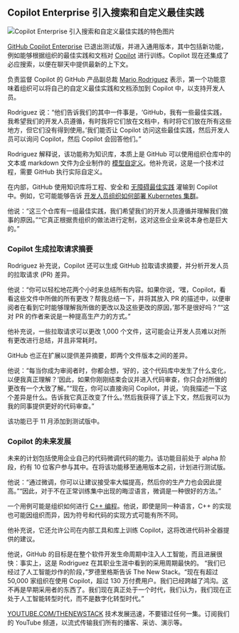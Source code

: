 ## Copilot Enterprise 引入搜索和自定义最佳实践

![Copilot Enterprise 引入搜索和自定义最佳实践的特色图片](https://cdn.thenewstack.io/media/2024/02/31891c9f-copilotmascot-1024x538.png)

[GitHub Copilot Enterprise](https://github.blog/2024-02-27-github-copilot-enterprise-is-now-generally-available/) 已退出测试版，并进入通用版本，其中包括新功能，例如能够根据组织的最佳实践和文档对 [Copilot](https://thenewstack.io/github-copilot-a-powerful-controversial-autocomplete-for-developers/) 进行训练。Copilot 现在还集成了必应搜索，以便在聊天中提供最新的上下文。

负责监督 Copilot 的 GitHub 产品副总裁 [Mario Rodriguez](https://www.linkedin.com/in/mariorodriguez3/) 表示，第一个功能意味着组织可以将自己的自定义最佳实践和文档添加到 Copilot 中，以支持开发人员。

Rodriguez 说：“他们告诉我们的其中一件事是，‘GitHub，我有一些最佳实践，我希望我们的开发人员遵循，有时我将它们放在文档中，有时将它们放在所有这些地方，但它们没有得到使用。’我们能否让 Copilot 访问这些最佳实践，然后开发人员可以询问 Copilot，然后 Copilot 会回答他们。”

Rodriguez 解释说，该功能称为知识库，本质上是 GitHub 可以使用组织仓库中的文本或 markdown 文件为企业制作的 [模型自定义](https://thenewstack.io/nvidia-intros-large-language-model-customization-services/)。他补充说，这是一个技术过程，需要 GitHub 执行实际自定义。

在内部，GitHub 使用知识库将工程、安全和 [无障碍最佳实践](https://thenewstack.io/a11y-github-brings-accessibility-to-85-of-open-source/) 灌输到 Copilot 中。例如，它可能能够告诉 [开发人员组织如何部署 Kubernetes 集群](https://thenewstack.io/why-kubernetes-cluster-management-needs-to-be-easier-for-developers/)。

他说：“这三个仓库有一组最佳实践，我们希望我们的开发人员遵循并理解我们做事的原因。”“它真正根据贵组织的做法进行定制，这对这些企业来说本身也是巨大的。”

### Copilot 生成拉取请求摘要

Rodriguez 补充说，Copilot 还可以生成 GitHub 拉取请求摘要，并分析开发人员的拉取请求 (PR) 差异。

他说：“你可以轻松地花两个小时来总结所有内容。如果你说，‘嘿，Copilot，看看这些文件中所做的所有更改？帮我总结一下，并将其放入 PR 的描述中，以便审阅者在看到它时能够理解我所做的更改以及这些更改的原因，’那不是很好吗？”“这对 PR 的作者来说是一种提高生产力的方式。”

他补充说，一些拉取请求可以更改 1,000 个文件，这可能会让开发人员难以对所有更改进行总结，并且非常耗时。

GitHub 也正在扩展以提供差异摘要，即两个文件版本之间的差异。

他说：“每当你成为审阅者时，你都会想，‘好的，这个代码库中发生了什么变化，以便我真正理解？’因此，如果你刚刚结束会议并进入代码审查，你只会对所做的更改有一个大致了解。”“现在，你可以直接询问 Copilot，并说，‘向我描述一下这个差异是什么。告诉我它真正改变了什么。’然后我获得了该上下文，然后我可以为我的同事提供更好的代码审查。”

该功能已于 11 月添加到测试版中。

### Copilot 的未来发展

未来的计划包括使用企业自己的代码微调代码的能力。该功能目前处于 alpha 阶段，约有 10 位客户参与其中。在将该功能移至通用版本之前，计划进行测试版。

他说：“通过微调，你可以让建议接受率大幅提高，然后你的生产力也会因此提高。”“因此，对于不在正常训练集中出现的晦涩语言，微调是一种很好的方法。”

一个用例可能是组织如何进行 [C++ 编程](https://thenewstack.io/c-on-the-move/)。他说，即使是同一种语言，C++ 的实现也可能因组织而异，因为符号和代码的实现方式可能有所不同。

他补充说，它还允许公司在内部工具和库上训练 Copilot，这将改进代码补全器提供的建议。

他说，GitHub 的目标是在整个软件开发生命周期中注入人工智能，而且进展很快：事实上，这是 Rodriguez 在其职业生涯中看到的采用周期最快的。
“我们已经过了人工智能炒作的阶段，”罗德里格斯告诉 The New Stack。“现在有超过 50,000 家组织在使用 Copilot，超过 130 万付费用户。我们已经跨越了鸿沟。这不再是早期采用者的东西了。我们现在真正处于一个时代，我们认为，我们现在正处于人工智能转型时代，而不是数字化转型时代。”

[YOUTUBE.COM/THENEWSTACK](https://youtube.com/thenewstack?sub_confirmation=1)
技术发展迅速，不要错过任何一集。订阅我们的 YouTube 频道，以流式传输我们所有的播客、采访、演示等。